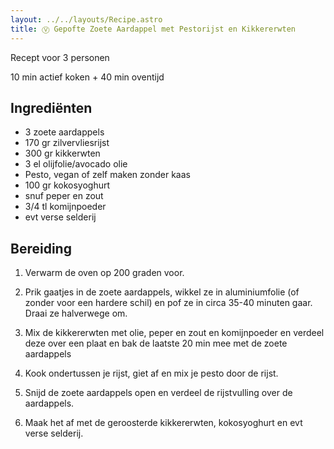 ```yaml
---
layout: ../../layouts/Recipe.astro
title: Ⓥ Gepofte Zoete Aardappel met Pestorijst en Kikkererwten
---
```



R﻿ecept voor 3 personen

10 m﻿in actief koken + 40 min oventijd 

## Ingrediënten

* 3﻿ zoete aardappels
* 1﻿70 gr zilvervliesrijst
* 3﻿00 gr kikkerwten
* 3﻿ el olijfolie/avocado olie
* P﻿esto, vegan of zelf maken zonder kaas
* 1﻿00 gr kokosyoghurt
* s﻿nuf peper en zout
* 3﻿/4 tl komijnpoeder
* e﻿vt verse selderij

## Bereiding

1. V﻿erwarm de oven op 200 graden voor. 


2. P﻿rik gaatjes in de zoete aardappels, wikkel ze in aluminiumfolie (of zonder voor een hardere schil) en pof ze in circa 35-40 minuten gaar. Draai ze halverwege om. 
3. M﻿ix de kikkererwten met olie, peper en zout en komijnpoeder en verdeel deze over een plaat en bak de laatste 20 min mee met de zoete aardappels
4. K﻿ook ondertussen je rijst, giet af en mix je pesto door de rijst. 
5. S﻿nijd de zoete aardappels open en verdeel de rijstvulling over de aardappels. 
6. M﻿aak het af met de geroosterde kikkererwten, kokosyoghurt en evt verse selderij.